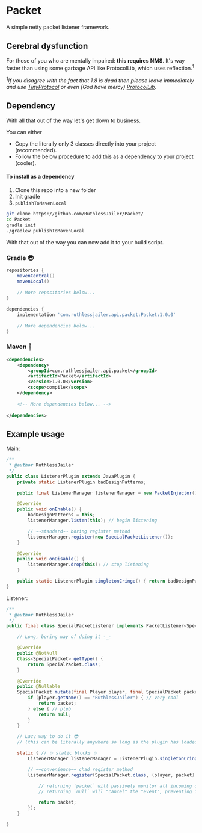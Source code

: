 # Packet

A simple netty packet listener framework.

## Cerebral dysfunction

For those of you who are mentally impaired: **this requires NMS**.
It's way faster than using some garbage API like ProtocolLib, which uses reflection.<sup>1</sup>

<sup>1</sup>*If you disagree with the fact that 1.8 is dead then please leave immediately and use
[TinyProtocol](https://github.com/dmulloy2/ProtocolLib/tree/master/TinyProtocol) or even (God have mercy)
[ProtocolLib](https://github.com/dmulloy2/ProtocolLib).*

## Dependency

With all that out of the way let's get down to business.

You can either
- Copy the literally only 3 classes directly into your project (recommended).
- Follow the below procedure to add this as a dependency to your project (cooler).

#### To install as a dependency

1. Clone this repo into a new folder
2. Init gradle
3. `publishToMavenLocal`


```bash
git clone https://github.com/RuthlessJailer/Packet/
cd Packet
gradle init
./gradlew publishToMavenLocal
```

With that out of the way you can now add it to your build script.


### Gradle 😎

```gradle
repositories {
	mavenCentral()
	mavenLocal()
	
	// More repositories below...
}

dependencies {
	implementation 'com.ruthlessjailer.api.packet:Packet:1.0.0'
	
	// More dependencies below...
}
```

### Maven 🤮

```xml
<dependencies>
	<dependency>
		<groupId>com.ruthlessjailer.api.packet</groupId>
		<artifactId>Packet</artifactId>
		<version>1.0.0</version>
		<scope>compile</scope>
	</dependency>
	    
	<!-- More dependencies below... -->
	
</dependencies>
```

## Example usage

Main:

```java
/**
 * @author RuthlessJailer
 */
public class ListenerPlugin extends JavaPlugin {
	private static ListenerPlugin badDesignPatterns;

	public final ListenerManager listenerManager = new PacketInjector();

	@Override
	public void onEnable() {
		badDesignPatterns = this;
		listenerManager.listen(this); // begin listening

		// ~~standard~~ boring register method
		listenerManager.register(new SpecialPacketListener());
	}

	@Override
	public void onDisable() {
		listenerManager.drop(this); // stop listening
	}

	public static ListenerPlugin singletonCringe() { return badDesignPatterns; }
}
```

Listener:

```java
/**
 * @author RuthlessJailer
 */
public final class SpecialPacketListener implements PacketListener<SpecialPacket> {

	// Long, boring way of doing it -_-

	@Override
	public @NotNull
	Class<SpecialPacket> getType() {
		return SpecialPacket.class;
	}

	@Override
	public @Nullable
	SpecialPacket mutate(final Player player, final SpecialPacket packet) {
		if (player.getName() == "RuthlessJailer") { // very cool
			return packet;
		} else { // pleb
			return null;
		}
	}

	// Lazy way to do it 😎
	// (this can be literally anywhere so long as the plugin has loaded)

	static { // ✨ static blocks ✨
		ListenerManager listenerManager = ListenerPlugin.singletonCringe().listenerManager;

		// ~~convenience~~ chad register method
		listenerManager.register(SpecialPacket.class, (player, packet) -> {

			// returning `packet` will passively monitor all incoming or outgoing SpecialPackets
			// returning `null` will "cancel" the "event", preventing it from going to the server or client as this listener takes priority over the server's packet handler

			return packet;
		});
	}

}
```
